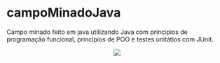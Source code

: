# campoMinadoJava
 Campo minado feito em java utilizando Java com principios de programação funcional, princípios de POO e testes unitátios com JUnit.

<div align="center">
    <img src="https://user-images.githubusercontent.com/64506852/212419710-ab7be103-89e1-4c6c-8b93-f58e482b1eae.png"/>
</div>
